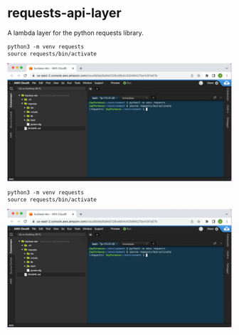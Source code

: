 # requests-api-layer
A lambda layer for the python requests library.

```
python3 -m venv requests
source requests/bin/activate
```

![alt text][logo]

[logo]: images/lambda-layers-step-1.png "step 1"

```
python3 -m venv requests
source requests/bin/activate
```

![alt text][logo]

[logo]: images/lambda-layers-step-2.png "step 2"